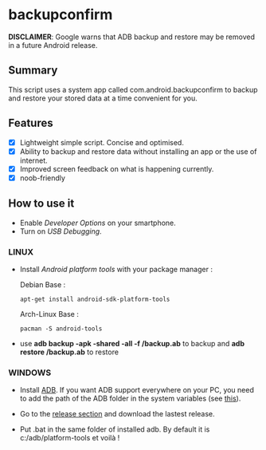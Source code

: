 # backupconfirm
**DISCLAIMER**: Google warns that ADB backup and restore may be removed in a future Android release.

## Summary
This script uses a system app called com.android.backupconfirm to backup and restore your stored data at a time convenient for you.

## Features
* [X] Lightweight simple script. Concise and optimised.
* [X] Ability to backup and restore data without installing an app or the use of internet.
* [X] Improved screen feedback on what is happening currently.
* [X] noob-friendly

## How to use it 
- Enable *Developer Options* on your smartphone.
- Turn on *USB Debugging*.

### LINUX
- Install *Android platform tools* with your package manager :

 	Debian Base : 
 	```console
	apt-get install android-sdk-platform-tools
 	```
 	Arch-Linux Base :
 	```console
 	pacman -S android-tools
	```

- use **adb backup -apk -shared -all -f <filepath>/backup.ab** to backup and **adb restore <filepath>/backup.ab** to restore


### WINDOWS
- Install [ADB](https://dl.google.com/android/repository/platform-tools-latest-windows.zip). If you want ADB support everywhere on your PC, you need to add the path of the ADB folder in the system variables (see [this](https://www.xda-developers.com/adb-fastboot-any-directory-windows-linux/)).

- Go to the [release section](https://github.com/KelvinCrag/backupconfirm/releases) and download the lastest release.

- Put .bat in the same folder of installed adb. By default it is c:/adb/platform-tools et voilà !



